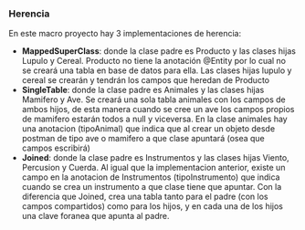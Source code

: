 ### Herencia

En este macro proyecto hay 3 implementaciones de herencia:

- **MappedSuperClass**: donde la clase padre es Producto y las clases hijas Lupulo y Cereal. Producto no tiene la anotación @Entity por lo cual no se creará una tabla en base de datos para ella. Las clases hijas lupulo y cereal se crearán y tendrán los campos que heredan de Producto
- **SingleTable**: donde la clase padre es Animales y las clases hijas Mamifero y Ave. Se creará una sola tabla animales con los campos de ambos hijos, de esta manera cuando se cree un ave los campos propios de mamifero estarán todos a null y viceversa. En la clase animales hay una anotacion (tipoAnimal) que indica que al crear un objeto desde postman de tipo ave o mamifero a que clase apuntará (osea que campos escribirá)  
- **Joined**: donde la clase padre es Instrumentos y las clases hijas Viento, Percusion y Cuerda. Al igual que la implementacion anterior, existe un campo en la anotacion de Instrumentos (tipoInstrumento) que indica cuando se crea un instrumento a que clase tiene que apuntar. Con la diferencia que Joined, crea una tabla tanto para el padre (con los campos compartidos) como para los hijos, y en cada una de los hijos una clave foranea que apunta al padre.

